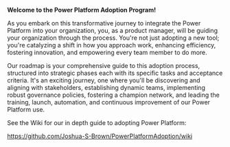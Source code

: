 **Welcome to the Power Platform Adoption Program!**

As you embark on this transformative journey to integrate the Power Platform into your organization, you, as a product manager, will be guiding your organization through the process. You're not just adopting a new tool; you're catalyzing a shift in how you approach work, enhancing efficiency, fostering innovation, and empowering every team member to do more.

Our roadmap is your comprehensive guide to this adoption process, structured into strategic phases each with its specific tasks and acceptance criteria. It's an exciting journey, one where you'll be discovering and aligning with stakeholders, establishing dynamic teams, implementing robust governance policies, fostering a champion network, and leading the training, launch, automation, and continuous improvement of our Power Platform use.

See the Wiki for our in depth guide to adopting Power Platform:

https://github.com/Joshua-S-Brown/PowerPlatformAdoption/wiki
